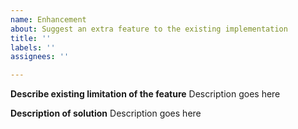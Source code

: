 ```yaml
---
name: Enhancement
about: Suggest an extra feature to the existing implementation
title: ''
labels: ''
assignees: ''

---
```


**Describe existing limitation of the feature**
Description goes here

**Description of solution**
Description goes here
